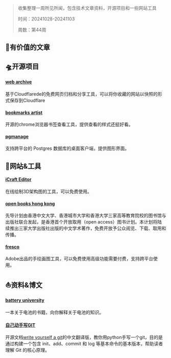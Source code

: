 >收集整理一周所见所闻，包含技术文章资料，开源项目和一些网站工具
>
>时间：20241028-20241103
>
>周数：第44周

## 📜有价值的文章

## 🛸开源项目

#### [web archive](https://github.com/Ray-D-Song/web-archive)
基于Cloudflarede的免费网页归档和分享工具，可以将你收藏的网站以快照的形式保存到Cloudflare

#### [bookmarks artist](https://github.com/liujuntao123/bookmarks-artist)
开源的chrome浏览器书签查看工具，提供查看的样式还挺好看。

#### [pgmanage](https://github.com/commandprompt/pgmanage)
支持跨平台的 Postgres 数据库的桌面客户端，提供图形界面。

## 🚀网站&工具

#### [iCraft Editor](https://icraft.gantcloud.com/zh-CN)
在线绘制3D架构图的工具，可以免费使用。

#### [open books hong kong](https://openbookshongkong.com/book/)
先导计划由香港中文大学、香港城市大学和香港大学三家高等教育院校的图书馆与出版社联合发起，是香港首个开放取用（open access）图书计划。本计划将陆续推出三家大学出版社出版的中文学术著作，免费开放予公众阅览、下载、取用和传播。

#### [fresco](https://www.adobe.com/products/fresco.html)
Adobe出品的手绘画图工具，可以免费使用高级功能需要付费，支持跨平台使用。

## ⛵资料&博文
#### [battery university](https://batteryuniversity.com/articles)
一本关于电池的书籍，向你解释关于电池的知识。

#### [自己动手写GIT](https://wyag-zh.hanyujie.xyz/)
开源文档[write yourself a git](https://github.com/thblt/write-yourself-a-git)的中文翻译版，教你用python手写一个git，目的是通过构建一个包含 init、add、commit 和 log 等基本命令的基本版本，帮助读者理解 Git 的核心原理。